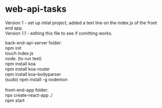 # web-api-tasks <br />
Version 1 - set up intial project, added a text line on the index.js of the front end app. <br />
Version 1.1 - editing this file to see if comitting works. <br />


back-end-api-server folder: <br />
npm init <br />
touch index.js <br />
node. (to run test) <br />
npm install koa <br />
npm install koa-router <br />
npm install koa-bodyparser <br />
(sudo) npm install -g nodemon  <br />
<br />
front-end-app folder: <br />
npx create-react-app ./ <br />
npm start <br />
